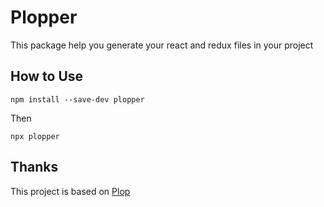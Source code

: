 # Plopper

This package help you generate your react and redux files in your project

## How to Use

`npm install --save-dev plopper`

Then

`npx plopper`

## Thanks
This project is based on [Plop](https://github.com/amwmedia/plop)

